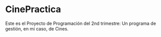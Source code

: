 # CinePractica
Este es el Proyecto de Programación del 2nd trimestre: Un programa de gestión, en mi caso, de Cines.
